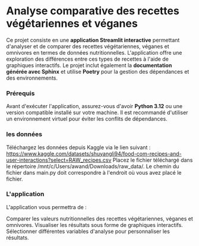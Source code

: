 # Analyse comparative des recettes végétariennes et véganes

Ce projet consiste en une **application Streamlit interactive** permettant d'analyser et de comparer des recettes végétariennes, véganes et omnivores en termes de données nutritionnelles. L'application offre une exploration des différences entre ces types de recettes à l'aide de graphiques interactifs. Le projet inclut également la **documentation générée avec Sphinx** et utilise **Poetry** pour la gestion des dépendances et des environnements.

### Prérequis

Avant d'exécuter l'application, assurez-vous d'avoir **Python 3.12** ou une version compatible installé sur votre machine. Il est recommandé d'utiliser un environnement virtuel pour éviter les conflits de dépendances.

### les données 

Téléchargez les données depuis Kaggle via le lien suivant : https://www.kaggle.com/datasets/shuyangli94/food-com-recipes-and-user-interactions?select=RAW_recipes.csv
Placez le fichier téléchargé dans le répertoire /mnt/c/Users/awand/Downloads/raw_data/.
Le chemin du fichier dans main.py doit correspondre à l'endroit où vous avez placé le fichier.

### L'application

L'application vous permettra de :

Comparer les valeurs nutritionnelles des recettes végétariennes, véganes et omnivores.
Visualiser les résultats sous forme de graphiques interactifs.
Sélectionner différentes variables d'analyse pour personnaliser les résultats.

